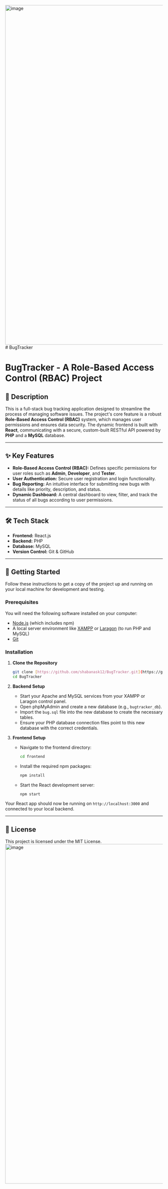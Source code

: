 <img width="1908" height="1084" alt="image" src="https://github.com/user-attachments/assets/9b2ff736-e539-4d90-8fe7-fe7c21bdae39" /># BugTracker
# BugTracker - A Role-Based Access Control (RBAC) Project


## 📖 Description

This is a full-stack bug tracking application designed to streamline the process of managing software issues. The project's core feature is a robust **Role-Based Access Control (RBAC)** system, which manages user permissions and ensures data security. The dynamic frontend is built with **React**, communicating with a secure, custom-built RESTful API powered by **PHP** and a **MySQL** database.

---

## ✨ Key Features

* **Role-Based Access Control (RBAC):** Defines specific permissions for user roles such as **Admin**, **Developer**, and **Tester**.
* **User Authentication:** Secure user registration and login functionality.
* **Bug Reporting:** An intuitive interface for submitting new bugs with details like priority, description, and status.
* **Dynamic Dashboard:** A central dashboard to view, filter, and track the status of all bugs according to user permissions.

---

## 🛠️ Tech Stack

* **Frontend:** React.js
* **Backend:** PHP
* **Database:** MySQL
* **Version Control:** Git & GitHub

---

## 🚀 Getting Started

Follow these instructions to get a copy of the project up and running on your local machine for development and testing.

### Prerequisites

You will need the following software installed on your computer:
* [Node.js](https://nodejs.org/) (which includes npm)
* A local server environment like [XAMPP](https://www.apachefriends.org/) or [Laragon](https://laragon.org/) (to run PHP and MySQL)
* [Git](https://git-scm.com/)

### Installation

1.  **Clone the Repository**
    ```sh
    git clone [https://github.com/shabanask12/BugTracker.git](https://github.com/shabanask12/BugTracker.git)
    cd BugTracker
    ```

2.  **Backend Setup**
    * Start your Apache and MySQL services from your XAMPP or Laragon control panel.
    * Open phpMyAdmin and create a new database (e.g., `bugtracker_db`).
    * Import the `bug.sql` file into the new database to create the necessary tables.
    * Ensure your PHP database connection files point to this new database with the correct credentials.

3.  **Frontend Setup**
    * Navigate to the frontend directory:
        ```sh
        cd frontend
        ```
    * Install the required npm packages:
        ```sh
        npm install
        ```
    * Start the React development server:
        ```sh
        npm start
        ```

Your React app should now be running on `http://localhost:3000` and connected to your local backend.

---

## 📄 License

This project is licensed under the MIT License.
<img width="1908" height="1084" alt="image" src="https://github.com/user-attachments/assets/8c1348fa-32a8-4e16-8ce9-be0d62b5aec9" />
